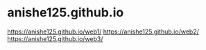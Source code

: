 # anishe125.github.io
https://anishe125.github.io/web1/
https://anishe125.github.io/web2/
https://anishe125.github.io/web3/
